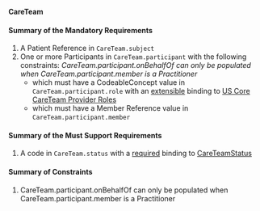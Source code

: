 
**CareTeam**

#### Summary of the Mandatory Requirements
1.  A Patient Reference  in `CareTeam.subject`
1. One or more  Participants  in `CareTeam.participant`
 with the following constraints: *CareTeam.participant.onBehalfOf can only be populated when CareTeam.participant.member is a Practitioner*
      - which must have a  CodeableConcept value  in `CareTeam.participant.role`
with an [extensible](http://hl7.org/fhir/R4/terminologies.html#extensible)
 binding to [US Core CareTeam Provider Roles](ValueSet-us-core-careteam-provider-roles.html)
      - which must have a Member Reference value  in `CareTeam.participant.member`

#### Summary of the Must Support Requirements
1.  A  code  in `CareTeam.status`
with a [required](http://hl7.org/fhir/R4/terminologies.html#required)
 binding to [CareTeamStatus](http://hl7.org/fhir/ValueSet/care-team-status)

#### Summary of Constraints
1. CareTeam.participant.onBehalfOf can only be populated when CareTeam.participant.member is a Practitioner
